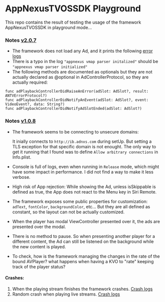 # AppNexusTVOSSDK Playground

This repo contains the result of testing the usage of the framework AppNexusTVOSSDK in playground mode...

### Notes [v2.0.7](https://github.com/dcordero/AppNexusTVOSSDK-Playground/releases/tag/v2.0.7)
- The framework does not load any Ad, and it prints the following [error logs](error_v2_0_7.log)
- There is a typo in the log `"appnexus vmap parser initalized"` should be `"appnexus vmap parser initialized"`
- The following methods are documented as optionals but they are not actually declared as @optional in AdControllerProtocol, so they are actually required: 

```
func adPlaybackControllerDidRaiseAnError(adSlot: AdSlot?, result: ANTVErrorProtocol?) 
func adPlaybackControllerDidNotifyAnEvent(adSlot: AdSlot?, event: VideoEvent?, data: String?) 
func adPlaybackControllerDidNotifyAdSlotEnded(adSlot: AdSlot?)
```
### Notes [v1.0.8](https://github.com/dcordero/AppNexusTVOSSDK-Playground/releases/tag/v1.0.8)
- The framework seems to be connecting to unsecure domains:

   It inially connects to `http://ib.adnxs.com` during setUp. But setting a TLS exception for that specific domain is not enought. The only way to get it running that I found was to define `Allow arbitrary connections` in Info.plist.

- Console is full of logs, even when running in `Release` mode, which might have some impact in performance. I did not find a way to make it less verbose.
- High risk of App rejection: While showing the Ad, unless isSkippable is defined as true, the App does not react to the Menu key in Siri Remote.
- The framework exposes some public properties for customization: `adText`, `fontColor`, `backgroundColor`, etc... But they are all defined as constant, so the layout can not be actually customized.
- When the player has modal ViewController presented over it, the ads are presented over the modal.
- There is no method to pause. So when presenting another player for a different content, the Ad can still be listened on the background while the new content is played.
- To check, how is the framework managing the changes in the rate of the bound AVPlayer? what happens when having a KVO to "rate" keeping track of the player status?

#### Crashes:
1. When the playing stream finishes the framework crashes. [Crash logs](crash1.log)
2. Random crash when playing live streams. [Crash logs](crash2.log)

